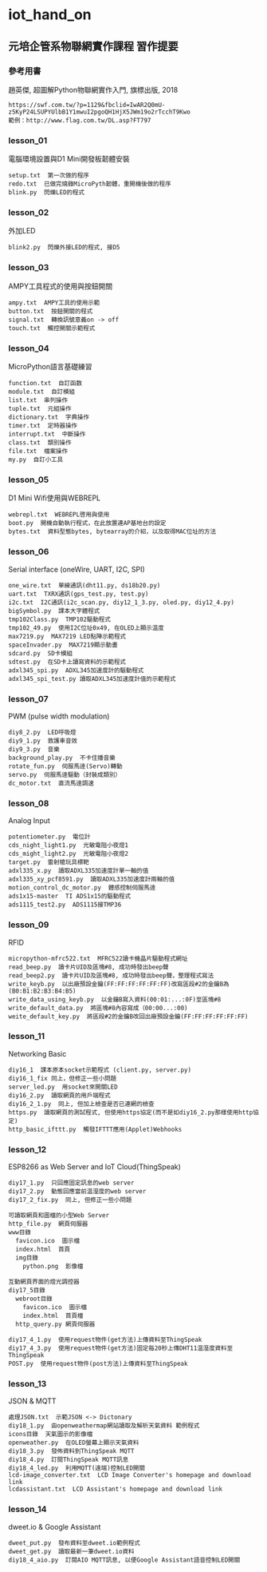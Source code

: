 # iot_hand_on

## 元培企管系物聯網實作課程  習作提要

### 參考用書

趙英傑, 超圖解Python物聯網實作入門, 旗標出版, 2018
```
https://swf.com.tw/?p=1129&fbclid=IwAR2Q0mU-z5KyP24LSUPYUlbB1Y1mwuI2pgoQH1HjX5JWm19o2rTcchT9Kwo
範例：http://www.flag.com.tw/DL.asp?FT797
```

### lesson_01
	
電腦環境設置與D1 Mini開發板韌體安裝
```
setup.txt  第一次做的程序
redo.txt  已做完燒錄MicroPyth韌體，重開機後做的程序
blink.py  閃爍LED的程式
```

### lesson_02

外加LED
```
blink2.py  閃爍外接LED的程式, 接D5
```

### lesson_03

AMPY工具程式的使用與按鈕開關
```
ampy.txt  AMPY工具的使用示範
button.txt  按鈕開關的程式
signal.txt  轉換訊號意義on -> off
touch.txt  觸控開關示範程式
```

### lesson_04

MicroPython語言基礎練習
```
function.txt  自訂函数
module.txt  自訂模組
list.txt  串列操作
tuple.txt  元組操作
dictionary.txt  字典操作
timer.txt  定時器操作
interrupt.txt  中斷操作
class.txt  類別操作
file.txt  檔案操作
my.py  自訂小工具
```

### lesson_05

D1 Mini Wifi使用與WEBREPL
```
webrepl.txt  WEBREPL啓用與使用
boot.py  開機自動執行程式，在此放置連AP基地台的設定
bytes.txt  資料型態bytes, bytearray的介紹，以及取得MAC位址的方法
```

### lesson_06

Serial interface (oneWire, UART, I2C, SPI)
```
one_wire.txt  單線通訊(dht11.py, ds18b20.py)
uart.txt  TXRX通訊(gps_test.py, test.py)
i2c.txt  I2C通訊(i2c_scan.py, diy12_1_3.py, oled.py, diy12_4.py)
bigSymbol.py  課本大字體程式
tmp102Class.py  TMP102驅動程式
tmp102_49.py  使用I2C位址0x49, 在OLED上顯示温度
max7219.py  MAX7219 LED點陣示範程式
spaceInvader.py  MAX7219顯示動畫
sdcard.py  SD卡模組
sdtest.py  在SD卡上讀寫資料的示範程式
adxl345_spi.py  ADXL345加速度計的驅動程式
adxl345_spi_test.py 讀取ADXL345加速度計值的示範程式
```

### lesson_07

PWM (pulse width modulation)
```
diy8_2.py  LED呼吸燈
diy9_1.py  救護車音效
diy9_3.py  音樂
background_play.py  不卡住播音樂
rotate_fun.py  伺服馬逹(Servo)轉動
servo.py  伺服馬逹驅動（封裝成類別）
dc_motor.txt  直流馬逹調速
```

### lesson_08

Analog Input
```
potentiometer.py  電位計
cds_night_light1.py  光敏電阻小夜燈1
cds_might_light2.py  光敏電阻小夜燈2
target.py  雷射槍玩具標靶
adxl335_x.py  讀取ADXL335加速度計單一軸的值
adxl335_xy_pcf8591.py  讀取ADXL335加速度計兩軸的值
motion_control_dc_motor.py  體感控制伺服馬逹
ads1x15-master  TI ADS1x15的驅動程式
ads1115_test2.py  ADS1115接TMP36
```

### lesson_09

RFID
```
micropython-mfrc522.txt  MFRC522讀卡機晶片驅動程式網址
read_beep.py  讀卡片UID及區塊#8, 成功時發出beep聲
read_beep2.py  讀卡片UID及區塊#8, 成功時發出beep聲，整理程式寫法
write_keyb.py  以出廠預設金鑰(FF:FF:FF:FF:FF:FF)改寫區段#2的金鑰B為(B0:B1:B2:B3:B4:B5)
write_data_using_keyb.py  以金鑰B寫入資料(00:01:...:0F)至區塊#8
write_default_data.py  將區塊#8內容寫成（00:00...:00)
weite_default_key.py  將區段#2的金鑰B改回出廠預設金鑰(FF:FF:FF:FF:FF:FF)
```

### lesson_11

Networking Basic
```
diy16_1  課本原本socket示範程式 (client.py, server.py)
diy16_1_fix 同上，但修正一些小問題
server_led.py  用socket來開關LED
diy16_2.py  讀取網頁的用戶端程式
diy16_2_1.py  同上, 但加上檢查是否已連網的檢查
https.py  讀取網頁的測試程式, 但使用https協定(而不是如diy16_2.py那樣使用http協定)
http_basic_ifttt.py  觸發IFTTT應用(Applet)Webhooks
```

### lesson_12

ESP8266 as Web Server and IoT Cloud(ThingSpeak)
```
diy17_1.py  只回應固定訊息的web server
diy17_2.py  動態回應當前温溼度的web server
diy17_2_fix.py  同上, 但修正一些小問題

可讀取網頁和圖檔的小型Web Server
http_file.py  網頁伺服器
www目錄  
  favicon.ico  圖示檔
  index.html  首頁
  img目錄
    python.png  影像檔
	
互動網頁界面的燈光調控器
diy17_5目錄
  webroot目錄
    favicon.ico  圖示檔
    index.html  首頁檔
  http_query.py 網頁伺服器
	
diy17_4_1.py  使用request物件(get方法)上傳資料至ThingSpeak
diy17_4_3.py  使用request物件(get方法)固定每20秒上傳DHT11温溼度資料至ThingSpeak
POST.py  使用request物件(post方法)上傳資料至ThingSpeak
```

### lesson_13

JSON & MQTT
```
處理JSON.txt  示範JSON <-> Dictonary
diy18_1.py  由openweathermap網站讀取及解析天氣資料 範例程式
icons目錄  天氣圖示的影像檔
openweather.py  在OLED螢幕上顯示天氣資料
diy18_3.py  發佈資料到ThingSpeak MQTT
diy18_4.py  訂閱ThingSpeak MQTT訊息
diy18_4_led.py  利用MQTT(遠端)控制LED開關
lcd-image_converter.txt  LCD Image Converter's homepage and download link
lcdassistant.txt  LCD Assistant's homepage and download link
```

### lesson_14

dweet.io & Google Assistant
```
dweet_put.py  發布資料至dweet.io範例程式
dweet_get.py  讀取最新一筆dweet.io資料
diy18_4_aio.py  訂閱AIO MQTT訊息, 以便Google Assistant語音控制LED開關
```
